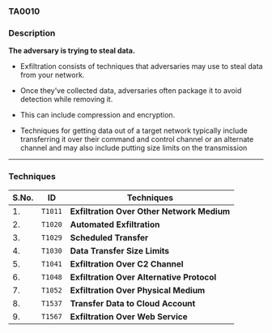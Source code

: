 ### TA0010

### Description 

**The adversary is trying to steal data.**

- Exfiltration consists of techniques that adversaries may use to steal data from your network.

- Once they’ve collected data, adversaries often package it to avoid detection while removing it.

- This can include compression and encryption.

- Techniques for getting data out of a target network typically include transferring it over their command and control channel or an alternate channel and may also include putting size limits on the transmission

---

### Techniques 

| S.No. | ID | Techniques |
| --- | --- | --- |
| 1. | `T1011` | **Exfiltration Over Other Network Medium** |
| 2. | `T1020` | **Automated Exfiltration** |
| 3. | `T1029` | **Scheduled Transfer** |
| 4. | `T1030` | **Data Transfer Size Limits** |
| 5. | `T1041` | **Exfiltration Over C2 Channel** |
| 6. | `T1048` | **Exfiltration Over Alternative Protocol** |
| 7. | `T1052` | **Exfiltration Over Physical Medium** |
| 8. | `T1537` | **Transfer Data to Cloud Account** |
| 9. | `T1567` | **Exfiltration Over Web Service** |

